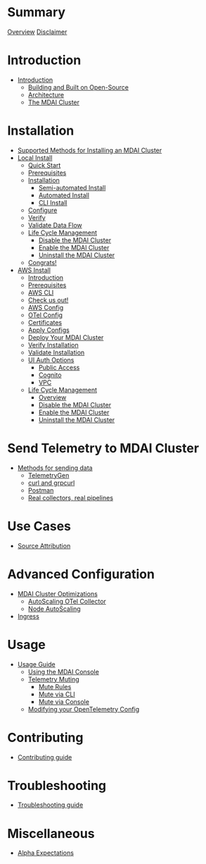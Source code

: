 # Summary
  [Overview](overview.md)
  [Disclaimer](DISCLAIMER.md)

# Introduction
- [Introduction]()
  - [Building and Built on Open-Source](./intro/open-source.md)
  - [Architecture](./intro/architecture/architecture.md)
  - [The MDAI Cluster](./intro/intro.md)

# Installation
- [Supported Methods for Installing an MDAI Cluster](./install/installation.md)
- [Local Install]()
  - [Quick Start](./install/local/quick-start.md)
  - [Prerequisites](./install/local/prerequisites.md)
  - [Installation](./install/local/install.md)
    - [Semi-automated Install](./install/local/semiautomated-install.md)
    - [Automated Install](./install/local/automated-install.md)
    - [CLI Install](./install/local/cli-install.md)
  - [Configure](./install/local/configure.md)
  - [Verify](./install/local/verify.md)
  - [Validate Data Flow](./install/local/validate.md)
  - [Life Cycle Management](./install/local/lifecycle/overview.md)
    - [Disable the MDAI Cluster](./install/local/lifecycle/disable-cluster.md)
    - [Enable the MDAI Cluster](./install/local/lifecycle/enable-cluster.md)
    - [Uninstall the MDAI Cluster](./install/local/lifecycle/uninstall.md)
  - [Congrats!](./install/congrats.md)
- [AWS Install]()
  - [Introduction](./install/aws/start.md)
  - [Prerequisites](./install/aws/prerequisites.md)
  - [AWS CLI](./install/aws/aws-cli.md)
  - [Check us out!](./install/aws/repo.md)
  - [AWS Config](./install/aws/aws-env.md)
  - [OTel Config](./install/aws/otel-config.md)
  - [Certificates](./install/aws/adding-certs.md)
  - [Apply Configs](./install/aws/apply-config.md)
  - [Deploy Your MDAI Cluster](./install/aws/deploy.md)
  - [Verify Installation](./install/aws/verify.md)
  - [Validate Installation](./install/aws/validate.md)
  - [UI Auth Options](./install/aws/ui-auth/options.md)
    - [Public Access](./install/aws/ui-auth/no-auth.md)
    - [Cognito](./install/aws/ui-auth/cognito.md)
    - [VPC](./install/aws/ui-auth/vpc.md)
  - [Life Cycle Management]()
    - [Overview](./install/aws/lifecycle/overview.md)
    - [Disable the MDAI Cluster](./install/aws/lifecycle/disable-cluster.md)
    - [Enable the MDAI Cluster](./install/aws/lifecycle/enable-cluster.md)
    - [Uninstall the MDAI Cluster](./install/aws/lifecycle/destroy-cluster.md)

# Send Telemetry to MDAI Cluster
  - [Methods for sending data](./install/testing/intro.md)
    - [TelemetryGen](./install/testing/telemetrygen.md)
    - [curl and grpcurl](./install/testing/curl_grpcurl.md)
    - [Postman](./install/testing/postman.md)
    - [Real collectors, real pipelines](./install/testing/real_collector_agent.md)

# Use Cases
  - [Source Attribution](./use-cases/source-attribution.md)

# Advanced Configuration
  - [MDAI Cluster Optimizations](./advanced/advanced.md)
    - [AutoScaling OTel Collector](./advanced/autoscaling/otel-col.md)
    - [Node AutoScaling](./advanced/autoscaling/node-autoscaling.md)
  - [Ingress](./advanced/ingress.md)

# Usage
  - [Usage Guide](./usage/usage.md)
    - [Using the MDAI Console](./usage/console/mdai-console.md)
    - [Telemetry Muting](./usage/console/use-case/muting/intro.md)
      - [Mute Rules](./usage/console/use-case/muting/mute-rules.md)
      - [Mute via CLI](./usage/console/use-case/muting/manual-cli.md)
      - [Mute via Console](./usage/console/use-case/muting/manual-console.md)
    - [Modifying your OpenTelemetry Config](./usage/otel-updates.md)
  
# Contributing
  - [Contributing guide](./contributing.md)

# Troubleshooting
  - [Troubleshooting guide](./troubleshooting.md)

# Miscellaneous
  - [Alpha Expectations](./intro/expectations.md)


<!--
# Usage Guide

- [Installation](./install/install.md)
  - [To an existing k8s cluster](./install/k8s-helm.md)
  - [To a new AWS EKS cluster](./install/k8s-cdk.md)
- [Configuration](./Operation/config.md)
- [Troubleshooting](./troubleshooting.md)



#### Collector requirements

#### Sizing and Scaling


#### Processor Architecture



### Configure
### Install

- Installation instructions for deploying EKS locally or on-premises
- Setup instructions for OpenTelemetry and Prometheus components
- Basic configuration steps

-----------------------------------------------------------------------

## Contributing
- Guidelines for contributing code, documentation, or bug fixes
- Code repository location (e.g., GitHub)
- Contribution guidelines and code review process

## Community Engagement
- Links to community forums, mailing lists, or chat channels
- How to get support (e.g., FAQs, support tickets)
- Opportunities for community involvement

## Risk and Disclaimers
- Potential risks associated with using alpha software
- Disclaimer about stability, data loss, and other issues
- Recommended backup and recovery procedures

## Legal and Licensing
- License information for the alpha release
- Copyright notices and third-party dependencies
- Terms of use for early adopters

## Future Development
- Planned features and improvements for upcoming releases
- Roadmap for transitioning from alpha to alpha/beta stages
- Community feedback integration process

## Glossary
- Definitions of technical terms and acronyms used in the documentation

## Appendices
- Additional resources for testers and contributors
- Release notes for the alpha version
- Frequently Asked Questions (FAQs) specific to the alpha release
-->
